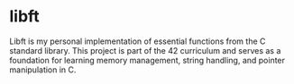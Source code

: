 # libft
Libft is my personal implementation of essential functions from the C standard library. This project is part of the 42 curriculum and serves as a foundation for learning memory management, string handling, and pointer manipulation in C.
